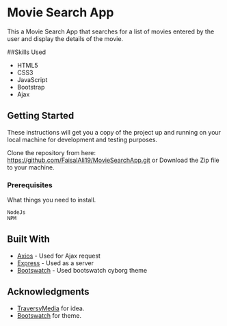 # Movie Search App

This a Movie Search App that searches for a list of movies entered by the user and display the details of the movie.

##Skills Used
* HTML5
* CSS3
* JavaScript
* Bootstrap
* Ajax

## Getting Started

These instructions will get you a copy of the project up and running on your local machine for development and testing purposes.

Clone the repository from here: https://github.com/FaisalAli19/MovieSearchApp.git or
Download the Zip file to your machine.

### Prerequisites

What things you need to install.

```
NodeJs
NPM
```

## Built With

* [Axios](https://github.com/mzabriskie/axios) - Used for Ajax request
* [Express](https://expressjs.com/) - Used as a server
* [Bootswatch](https://bootswatch.com/) - Used bootswatch cyborg theme

## Acknowledgments

* [TraversyMedia](http://www.traversymedia.com/) for idea.
* [Bootswatch](https://bootswatch.com/) for theme.
